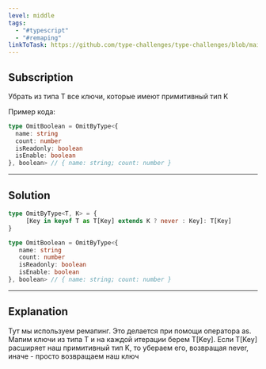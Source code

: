 ```yaml
---
level: middle
tags:
  - "#typescript"
  - "#remaping"
linkToTask: https://github.com/type-challenges/type-challenges/blob/main/questions/02852-medium-omitbytype/README.md
---
```

## Subscription

Убрать из типа T все ключи, которые имеют примитивный тип K

Пример кода:

```typescript
type OmitBoolean = OmitByType<{
  name: string
  count: number
  isReadonly: boolean
  isEnable: boolean
}, boolean> // { name: string; count: number }
```

---
## Solution

```typescript
type OmitByType<T, K> = {
     [Key in keyof T as T[Key] extends K ? never : Key]: T[Key]
}

type OmitBoolean = OmitByType<{
   name: string
   count: number
   isReadonly: boolean
   isEnable: boolean
}, boolean> // { name: string; count: number }
```

---
## Explanation

Тут мы используем ремапинг. Это делается при помощи оператора as. Мапим ключи из типа T и на каждой итерации берем T[Key]. Если T[Key] расширяет наш примитивный тип K, то убераем его, возвращая never, иначе - просто возвращаем наш ключ